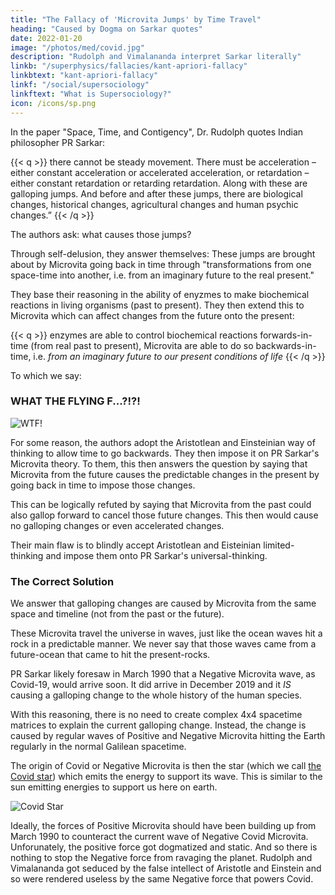 ```yaml
---
title: "The Fallacy of 'Microvita Jumps' by Time Travel"
heading: "Caused by Dogma on Sarkar quotes"
date: 2022-01-20
image: "/photos/med/covid.jpg"
description: "Rudolph and Vimalananda interpret Sarkar literally"
linkb: "/superphysics/fallacies/kant-apriori-fallacy"
linkbtext: "kant-apriori-fallacy"
linkf: "/social/supersociology"
linkftext: "What is Supersociology?"
icon: /icons/sp.png
---
```


In the paper "Space, Time, and Contigency", Dr. Rudolph quotes Indian philosopher PR Sarkar:

{{< q >}}
there cannot be steady movement. There must be acceleration – either constant acceleration or accelerated acceleration, or retardation – either constant retardation or retarding retardation. Along with these are galloping jumps. And before and after these jumps, there are biological changes, historical changes, agricultural changes and human psychic changes.”
{{< /q >}}


The authors ask: what causes those jumps?

Through self-delusion, they answer themselves:  These jumps are brought about by <!-- positive and negative --> Microvita going back in time through "transformations from one space-time into another, i.e. from an imaginary future to the real present."

They base their reasoning in the ability of enyzmes to make biochemical reactions in living organisms (past to present). They then extend this to Microvita which can affect changes from the future onto the present:   

{{< q >}}
enzymes are able to control biochemical reactions forwards-in-time (from real past to present), Microvita are able to do so backwards-in-time, i.e. <i>from an imaginary future to our present conditions of life</i>
{{< /q >}}

To which we say:

### WHAT THE FLYING F...?!?!

![WTF!](/graphics/wtf.png)



For some reason, the authors adopt the Aristotlean and Einsteinian way of thinking to allow time to go backwards. They then impose it on PR Sarkar's Microvita theory. To them, this then answers the question by saying that Microvita from the future causes the predictable changes in the present by going back in time to impose those changes. 

This can be logically refuted by saying that Microvita from the past could also gallop forward to cancel those future changes. This then would cause no galloping changes or even accelerated changes. 

Their main flaw is to blindly accept Aristotlean and Eisteinian limited-thinking and impose them onto PR Sarkar's universal-thinking. 


### The Correct Solution

We answer that galloping changes are caused by Microvita from the same space and timeline (not from the past or the future). 

These Microvita travel the universe in waves, just like the ocean waves hit a rock in a predictable manner. We never say that those waves came from a future-ocean that came to hit the present-rocks.

PR Sarkar likely foresaw in March 1990 that a Negative Microvita wave, as Covid-19, would arrive soon. It did arrive in December 2019 and it *IS* causing a galloping change to the whole history of the human species.

With this reasoning, there is no need to create complex 4x4 spacetime matrices to explain the current galloping change. Instead, the change is caused by regular waves of Positive and Negative Microvita hitting the Earth regularly in the normal Galilean spacetime. 

The origin of Covid or Negative Microvita is then the star (which we call [the Covid star](/medical/physical/solutions/covid-flu-star)) which emits the energy to support its wave. This is similar to the sun emitting energies to support us here on earth. 

![Covid Star](/graphics/covidstar.jpg)

Ideally, the forces of Positive Microvita should have been building up from March 1990 to counteract the current wave of Negative Covid Microvita. Unforunately, the positive force got dogmatized and static. And so there is nothing to stop the Negative force from ravaging the planet. Rudolph and Vimalananda got seduced by the false intellect of Aristotle and Einstein and so were rendered useless by the same Negative force that powers Covid. 

<!-- Microvita is supposed to solve Covid. 

It is unable to do so, simply because the people who were supposed to do it () reverted to materialist Aristotlean limitation. 

Enzymes as microvita control the present in order to convert an organism into a different future-organism (impose a change). They then connect that idea of change into the galloping changes in society, mentioned in the quote of PR Sarkar. Thus, their logic goes:

1. Enzymes cause changes
Microvita are enzymes
Changes can gallop
Microvita causes the galloping 
 -->